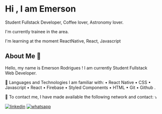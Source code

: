 # Hi , I am Emerson
Student Fullstack Developer, Coffee lover, Astronomy lover.

I'm currently trainee in the area.

I'm learning at the moment ReactNative, React, Javascript


## About Me 💜
Hello, my name is Emerson Rodrigues ! I am currently Student Fullstack Web Developer.

🦄 Languages and Technologies I am familiar with: • React Native • CSS • Javascript • React • Firebase • Styled Components • HTML • Git • Github .

💌 To contact me, I have made available the following network and contact: ⤵️


[![linkedin](https://img.shields.io/badge/linkedin-0A66C2?style=for-the-badge&logo=linkedin&logoColor=white)](https://www.linkedin.com/in/emerson-rodriguesz/) 
[![whatsapp](https://img.shields.io/badge/WhatsApp-25D366?style=for-the-badge&logo=whatsapp&logoColor=white)](https://wa.me/5511971433297?text=Ol%C3%A1+Emerson%2C+tudo+bem+%3F)

